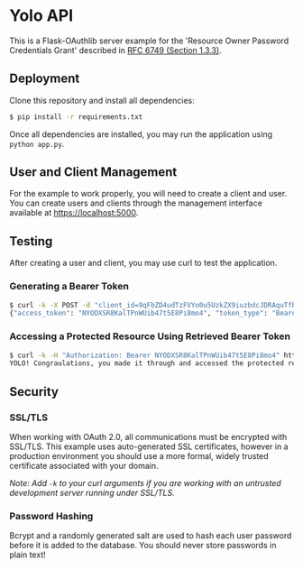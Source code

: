 # Yolo API

This is a Flask-OAuthlib server example for the 'Resource Owner Password Credentials Grant' described in [RFC 6749 (Section 1.3.3)](http://tools.ietf.org/html/rfc6749#section-1.3.3).

## Deployment

Clone this repository and install all dependencies:

```bash
$ pip install -r requirements.txt
```

Once all dependencies are installed, you may run the application using `python app.py`.

## User and Client Management

For the example to work properly, you will need to create a client and user. You can create users and clients through the management interface available at [https://localhost:5000](https://localhost:5000).

## Testing

After creating a user and client, you may use curl to test the application.



### Generating a Bearer Token

```bash
$ curl -k -X POST -d "client_id=9qFbZD4udTzFVYo0u5UzkZX9iuzbdcJDRAquTfRk&grant_type=password&username=jonas&password=pass" http://localhost:5000/oauth/token
{"access_token": "NYODXSR8KalTPnWUib47t5E8Pi8mo4", "token_type": "Bearer", "refresh_token": "s6L6OPL2bnKSRSbgQM3g0wbFkJB4ML", "scope": ""}
```

### Accessing a Protected Resource Using Retrieved Bearer Token

```bash
$ curl -k -H "Authorization: Bearer NYODXSR8KalTPnWUib47t5E8Pi8mo4" http://localhost:5000/yolo
YOLO! Congraulations, you made it through and accessed the protected resource!
```

## Security

### SSL/TLS
When working with OAuth 2.0, all communications must be encrypted with SSL/TLS. This example uses auto-generated SSL certificates, however in a production environment you should use a more formal, widely trusted certificate associated with your domain.

*Note: Add `-k` to your curl arguments if you are working with an untrusted development server running under SSL/TLS.*

### Password Hashing
Bcrypt and a randomly generated salt are used to hash each user password before it is added to the database. You should never store passwords in plain text! 

